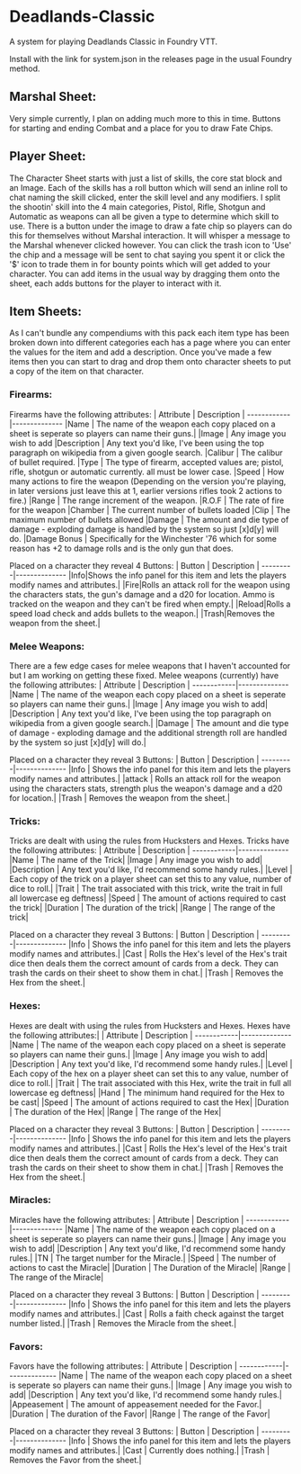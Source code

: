 # Deadlands-Classic
A system for playing Deadlands Classic in Foundry VTT.

Install with the link for system.json in the releases page in the usual Foundry method.

## Marshal Sheet:
Very simple currently, I plan on adding much more to this in time.  Buttons for starting and ending Combat and a place for you to draw Fate Chips.

## Player Sheet:
The Character Sheet starts with just a list of skills, the core stat block and an Image.
Each of the skills has a roll button which will send an inline roll to chat naming the skill clicked, enter the skill level and any modifiers.
I split the shootin' skill into the 4 main categories, Pistol, Rifle, Shotgun and Automatic as weapons can all be given a type to determine which skill to use.
There is a button under the image to draw a fate chip so players can do this for themselves without Marshal interaction. It will whisper a message to the Marshal whenever clicked however.  You can click the trash icon to 'Use' the chip and a message will be sent to chat saying you spent it or click the '$' icon to trade them in for bounty points which will get added to your character.
You can add items in the usual way by dragging them onto the sheet, each adds buttons for the player to interact with it.

## Item Sheets:
As I can't bundle any compendiums with this pack each item type has been broken down into different categories each has a page where you can enter the values for the item and add a description.  Once you've made a few items then you can start to drag and drop them onto character sheets to put a copy of the item on that character.

### Firearms:
Firearms have the following attributes:
| Attribute | Description |
------------|--------------
|Name | The name of the weapon each copy placed on a sheet is seperate so players can name their guns.|
|Image | Any image you wish to add
|Description | Any text you'd like, I've been using the top paragraph on wikipedia from a given google search.
|Calibur | The calibur of bullet required.
|Type | The type of firearm, accepted values are; pistol, rifle, shotgun or automatic currently. all must be lower case.
|Speed | How many actions to fire the weapon (Depending on the version you're playing, in later versions just leave this at 1, earlier versions rifles took 2 actions to fire.)
|Range | The range increment of the weapon.
|R.O.F | The rate of fire for the weapon
|Chamber | The current number of bullets loaded
|Clip | The maximum number of bullets allowed
|Damage | The amount and die type of damage - exploding damage is handled by the system so just [x]d[y] will do.
|Damage Bonus | Specifically for the Winchester '76 which for some reason has +2 to damage rolls and is the only gun that does.

Placed on a character they reveal 4 Buttons:
| Button | Description |
---------|--------------
|Info|Shows the info panel for this item and lets the players modify names and attributes.|
|Fire|Rolls an attack roll for the weapon using the characters stats, the gun's damage and a d20 for location.  Ammo is tracked on the weapon and they can't be fired when empty.|
|Reload|Rolls a speed load check and adds bullets to the weapon.|
|Trash|Removes the weapon from the sheet.|

### Melee Weapons:
There are a few edge cases for melee weapons that I haven't accounted for but I am working on getting these fixed.
Melee weapons (currently) have the following attributes:
| Attribute | Description |
------------|--------------
|Name           | The name of the weapon each copy placed on a sheet is seperate so players can name their guns.|
|Image          | Any image you wish to add|
|Description    | Any text you'd like, I've been using the top paragraph on wikipedia from a given google search.|
|Damage         | The amount and die type of damage - exploding damage and the additional strength roll are handled by the system so just [x]d[y] will do.|

Placed on a character they reveal 3 Buttons:
| Button | Description |
---------|--------------
|Info           | Shows the info panel for this item and lets the players modify names and attributes.|
|attack         | Rolls an attack roll for the weapon using the characters stats, strength plus the weapon's damage and a d20 for location.|
|Trash          | Removes the weapon from the sheet.|

### Tricks:
Tricks are dealt with using the rules from Hucksters and Hexes.
Tricks have the following attributes:
| Attribute | Description |
------------|--------------
|Name           | The name of the Trick|
|Image          | Any image you wish to add|
|Description    | Any text you'd like, I'd recommend some handy rules.|
|Level          | Each copy of the trick on a player sheet can set this to any value, number of dice to roll.|
|Trait          | The trait associated with this trick, write the trait in full all lowercase eg deftness|
|Speed          | The amount of actions required to cast the trick|
|Duration       | The duration of the trick|
|Range          | The range of the trick|

Placed on a character they reveal 3 Buttons:
| Button | Description |
---------|--------------
|Info           | Shows the info panel for this item and lets the players modify names and attributes.|
|Cast           | Rolls the Hex's level of the Hex's trait dice then deals them the correct amount of cards from a deck.  They can trash the cards on their sheet to show them in chat.|
|Trash          | Removes the Hex from the sheet.|

### Hexes:
Hexes are dealt with using the rules from Hucksters and Hexes.
Hexes have the following attributes:|
| Attribute | Description |
------------|--------------
|Name           | The name of the weapon each copy placed on a sheet is seperate so players can name their guns.|
|Image          | Any image you wish to add|
|Description    | Any text you'd like, I'd recommend some handy rules.|
|Level          | Each copy of the hex on a player sheet can set this to any value, number of dice to roll.|
|Trait          | The trait associated with this Hex, write the trait in full all lowercase eg deftness|
|Hand           | The minimum hand required for the Hex to be cast|
|Speed          | The amount of actions required to cast the Hex|
|Duration       | The duration of the Hex|
|Range          | The range of the Hex|

Placed on a character they reveal 3 Buttons:
| Button | Description |
---------|--------------
|Info           | Shows the info panel for this item and lets the players modify names and attributes.|
|Cast           | Rolls the Hex's level of the Hex's trait dice then deals them the correct amount of cards from a deck.  They can trash the cards on their sheet to show them in chat.|
|Trash          | Removes the Hex from the sheet.|

### Miracles:
Miracles have the following attributes:
| Attribute | Description |
------------|--------------
|Name           | The name of the weapon each copy placed on a sheet is seperate so players can name their guns.|
|Image          | Any image you wish to add|
|Description    | Any text you'd like, I'd recommend some handy rules.|
|TN             | The target number for the Miracle.|
|Speed          | The number of actions to cast the Miracle|
|Duration       | The Duration of the Miracle|
|Range          | The range of the Miracle|

Placed on a character they reveal 3 Buttons:
| Button | Description |
---------|--------------
|Info           | Shows the info panel for this item and lets the players modify names and attributes.|
|Cast           | Rolls a faith check against the target number listed.|
|Trash          | Removes the Miracle from the sheet.|

### Favors:
Favors have the following attributes:
| Attribute | Description |
------------|--------------
|Name           | The name of the weapon each copy placed on a sheet is seperate so players can name their guns.|
|Image          | Any image you wish to add|
|Description    | Any text you'd like, I'd recommend some handy rules.|
|Appeasement    | The amount of appeasement needed for the Favor.|
|Duration       | The duration of the Favor|
|Range          | The range of the Favor|

Placed on a character they reveal 3 Buttons:
| Button | Description |
---------|--------------
|Info           | Shows the info panel for this item and lets the players modify names and attributes.|
|Cast           | Currently does nothing.|
|Trash          | Removes the Favor from the sheet.|

